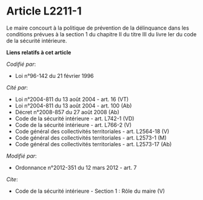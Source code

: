 # Article L2211-1

Le maire concourt à la politique de prévention de la délinquance dans les conditions prévues à la section 1 du chapitre II du
titre III du livre Ier du code de la sécurité intérieure.

**Liens relatifs à cet article**

_Codifié par_:

  - Loi n°96-142 du 21 février 1996

_Cité par_:

  - Loi n°2004-811 du 13 août 2004 - art. 16 (VT)
  - Loi n°2004-811 du 13 août 2004 - art. 100 (Ab)
  - Décret n°2008-857 du 27 août 2008 (Ab)
  - Code de la sécurité intérieure - art. L742-1 (VD)
  - Code de la sécurité intérieure - art. L766-2 (V)
  - Code général des collectivités territoriales - art. L2564-18 (V)
  - Code général des collectivités territoriales - art. L2573-1 (M)
  - Code général des collectivités territoriales - art. L2573-17 (Ab)

_Modifié par_:

  - Ordonnance n°2012-351 du 12 mars 2012 - art. 7

_Cite_:

  - Code de la sécurité intérieure -  Section 1 : Rôle du maire (V)

